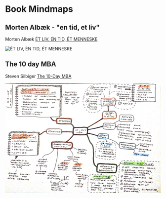 # Book Mindmaps

## Morten Albæk - "en tid, et liv"

Morten Albæk [ÉT LIV, ÉN TID, ÉT MENNESKE](https://www.gyldendal.dk/produkter/morten-alb%c3%a6k/%c3%a9t-liv-%c3%a9n-tid-%c3%a9t-menneske-47510/h%c3%a6ftet-9788702260069)

![ÉT LIV, ÉN TID, ÉT MENNESKE](albæk-en-tid-et-liv-2018-12.jpg)

## The 10 day MBA

Steven Silbiger [The 10-Day MBA](https://www.amazon.com/10-Day-MBA-step-step-18-Nov-2005/dp/B011T7K3L8)

![The 10 day MBA](10-day-mba-2013-05.jpg)
